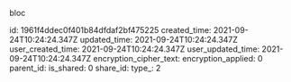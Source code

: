bloc

id: 1961f4ddec0f401b84dfdaf2bf475225
created_time: 2021-09-24T10:24:24.347Z
updated_time: 2021-09-24T10:24:24.347Z
user_created_time: 2021-09-24T10:24:24.347Z
user_updated_time: 2021-09-24T10:24:24.347Z
encryption_cipher_text: 
encryption_applied: 0
parent_id: 
is_shared: 0
share_id: 
type_: 2